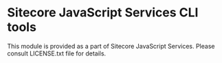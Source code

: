 # Sitecore JavaScript Services CLI tools

This module is provided as a part of Sitecore JavaScript Services.
Please consult LICENSE.txt file for details.


